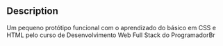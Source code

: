 <p align="center">
    <img width="460" height"300" src"./assets/gifzinho.gif">
</p>

## Description
Um pequeno protótipo funcional com o aprendizado do básico em CSS e HTML pelo curso de Desenvolvimento Web Full Stack do ProgramadorBr